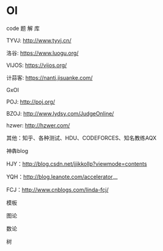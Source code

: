 # OI
code
题
解
库


TYVJ: http://www.tyvj.cn/


洛谷: https://www.luogu.org/


VIJOS: https://vijos.org/


计蒜客: https://nanti.jisuanke.com/


GxOI


POJ: http://poj.org/


BZOJ: http://www.lydsy.com/JudgeOnline/


hzwer: http://hzwer.com/


其他：知乎、各种测试、HDU、CODEFORCES、知名教练AQX

神犇blog

HJY：http://blog.csdn.net/jjikkollp?viewmode=contents


YQH：http://blog.leanote.com/accelerator__


FCJ：http://www.cnblogs.com/linda-fcj/

模板

图论

数论

树

